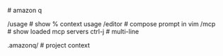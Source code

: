 # amazon q

/usage   # show % context usage 
/editor  # compose prompt in vim
/mcp     # show loaded mcp servers
ctrl-j   # multi-line

.amazonq/ # project context

